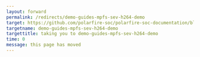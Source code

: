 ```yaml
---
layout: forward
permalink: /redirects/demo-guides-mpfs-sev-h264-demo
target: https://github.com/polarfire-soc/polarfire-soc-documentation/blob/master/demo-guides/mpfs-sev-h264-demo.md
targetname: demo-guides-mpfs-sev-h264-demo
targettitle: taking you to demo-guides-mpfs-sev-h264-demo
time: 0
message: this page has moved
---
```

